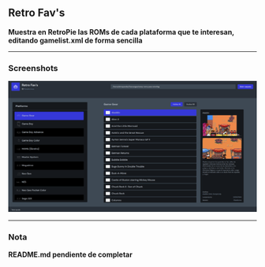 ## Retro Fav's
**Muestra en RetroPie las ROMs de cada plataforma que te interesan, editando gamelist.xml de forma sencilla**

---

### Screenshots
![Image](/docs/img/retrofav.png?)

---

### Nota
**README.md pendiente de completar**